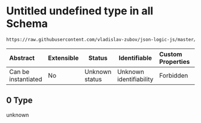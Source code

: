 # Untitled undefined type in all Schema

```txt
https://raw.githubusercontent.com/vladislav-zubov/json-logic-js/master/schemas/operators/array/all.json#/examples/0/all/1/>/0
```




| Abstract            | Extensible | Status         | Identifiable            | Custom Properties | Additional Properties | Access Restrictions | Defined In                                                    |
| :------------------ | ---------- | -------------- | ----------------------- | :---------------- | --------------------- | ------------------- | ------------------------------------------------------------- |
| Can be instantiated | No         | Unknown status | Unknown identifiability | Forbidden         | Allowed               | none                | [all.json\*](operators/array/all.json "open original schema") |

## 0 Type

unknown
